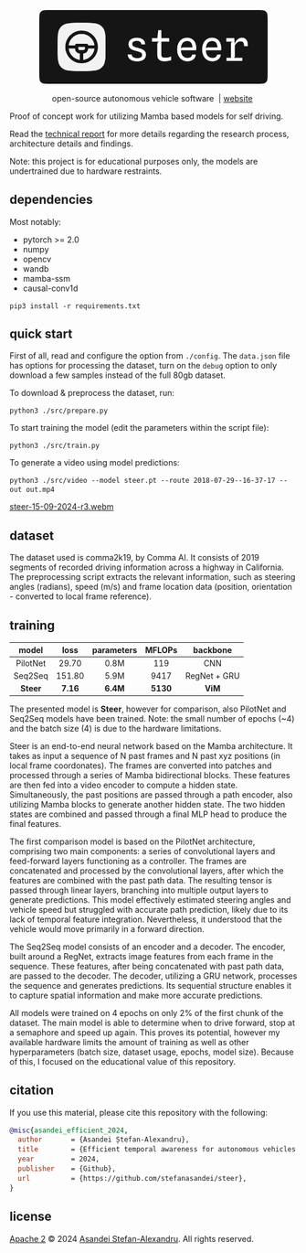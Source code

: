 
<p align="center">
  <img src="./assets/logo.png" width="400"/>
</p>

<p align="center">
    open-source autonomous vehicle software&nbsp | <a href="https://steer.asandei.com"> website</a>&nbsp
<br>

Proof of concept work for utilizing Mamba based models for self driving. 

Read the [technical report](./notebooks/report.pdf) for more details regarding the research process, architecture details and findings.

Note: this project is for educational purposes only, the models are undertrained due to hardware restraints.

## dependencies

Most notably:
- pytorch >= 2.0
- numpy
- opencv
- wandb
- mamba-ssm
- causal-conv1d

```
pip3 install -r requirements.txt
```

## quick start

First of all, read and configure the option from `./config`. The `data.json` file has options for processing the dataset, turn on the `debug` option to only download a few samples instead of the full 80gb dataset.

To download & preprocess the dataset, run:

```
python3 ./src/prepare.py
```

To start training the model (edit the parameters within the script file):

```
python3 ./src/train.py
```

To generate a video using model predictions:

```
python3 ./src/video --model steer.pt --route 2018-07-29--16-37-17 --out out.mp4
```

[steer-15-09-2024-r3.webm](https://github.com/user-attachments/assets/f9702535-d440-406e-81ac-6f1424419517)

## dataset

The dataset used is comma2k19, by Comma AI. It consists of 2019 segments of recorded driving information across a highway in California. The preprocessing script extracts the relevant information, such as steering angles (radians), speed (m/s) and frame location data (position, orientation - converted to local frame reference).

<!-- ![debug picture](./assets/debug0.png) -->

<!-- Debug information projected into a sample frame from the dataset. -->

## training

**model** | **loss** | **parameters** | **MFLOPs** | **backbone**
:--------:|:--------:|:--------------:|:----------:|:-----------:
 PilotNet |  29.70   |      0.8M      |    119     |     CNN
 Seq2Seq  |  151.80  |      5.9M      |    9417    | RegNet + GRU
**Steer** | **7.16** |    **6.4M**    |  **5130**  |   **ViM**

The presented model is **Steer**, however for comparison, also PilotNet and Seq2Seq models have been trained. Note: the small number of epochs (~4) and the batch size (4) is due to the hardware limitations.

Steer is an end-to-end neural network based on the Mamba architecture. It takes as input a sequence of N past frames and N past xyz positions (in local frame coordonates). The frames are converted into patches and processed through a series of Mamba bidirectional blocks. These features are then fed into a video encoder to compute a hidden state. Simultaneously, the past positions are passed through a path encoder, also utilizing Mamba blocks to generate another hidden state. The two hidden states are combined and passed through a final MLP head to produce the final features.

The first comparison model is based on the PilotNet architecture, comprising two main components: a series of convolutional layers and feed-forward layers functioning as a controller. The frames are concatenated and processed by the convolutional layers, after which the features are combined with the past path data. The resulting tensor is passed through linear layers, branching into multiple output layers to generate predictions. This model effectively estimated steering angles and vehicle speed but struggled with accurate path prediction, likely due to its lack of temporal feature integration. Nevertheless, it understood that the vehicle would move primarily in a forward direction.

The Seq2Seq model consists of an encoder and a decoder. The encoder, built around a RegNet, extracts image features from each frame in the sequence. These features, after being concatenated with past path data, are passed to the decoder. The decoder, utilizing a GRU network, processes the sequence and generates predictions. Its sequential structure enables it to capture spatial information and make more accurate predictions.

All models were trained on 4 epochs on only 2% of the first chunk of the dataset. The main model is able to determine when to drive forward, stop at a semaphore and speed up again. This proves its potential, however my available hardware limits the amount of training as well as other hyperparameters (batch size, dataset usage, epochs, model size). Because of this, I focused on the educational value of this repository. 

## citation

If you use this material, please cite this repository with the following:

```bibtex
@misc{asandei_efficient_2024,
  author       = {Asandei Ștefan-Alexandru},
  title        = {Efficient temporal awareness for autonomous vehicles using State Space Models},
  year         = 2024,
  publisher    = {Github},
  url          = {https://github.com/stefanasandei/steer},
}
```

## license

[Apache 2](LICENSE) © 2024 [Asandei Stefan-Alexandru](https://asandei.com). All rights reserved.
